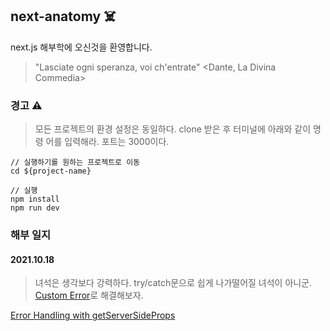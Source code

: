 ## next-anatomy :skull_and_crossbones:

next.js 해부학에 오신것을 환영합니다.

> "Lasciate ogni speranza, voi ch'entrate" <Dante, La Divina Commedia>

### 경고 :warning:

> 모든 프로젝트의 환경 설정은 동일하다. clone 받은 후 터미널에 아래와 같이 명령
> 어를 입력해라. 포트는 3000이다.

```
// 실행하기를 원하는 프로젝트로 이동
cd ${project-name}

// 실행
npm install
npm run dev
```

### 해부 일지

#### 2021.10.18

> 녀석은 생각보다 강력하다. try/catch문으로 쉽게 나가떨어질 녀석이 아니군.
> [Custom Error](https://nextjs.org/docs/advanced-features/custom-error-page#reusing-the-built-in-error-page)로
> 해결해보자.

[Error Handling with getServerSideProps](/error-handling-with-getserversideprops)
